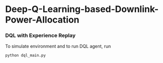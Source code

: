 # Deep-Q-Learning-based-Downlink-Power-Allocation
### DQL with Experience Replay
To simulate environment and to run DQL agent, run
```
python dql_main.py
```

